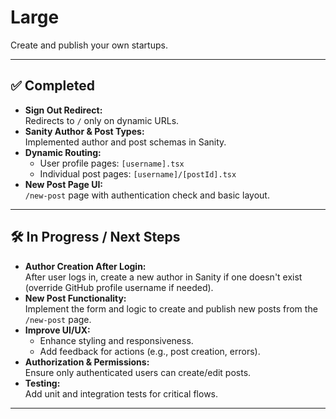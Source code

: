 # Large

Create and publish your own startups.

---

## ✅ Completed

- **Sign Out Redirect:**  
  Redirects to `/` only on dynamic URLs.
- **Sanity Author & Post Types:**  
  Implemented author and post schemas in Sanity.
- **Dynamic Routing:**  
  - User profile pages: `[username].tsx`
  - Individual post pages: `[username]/[postId].tsx`
- **New Post Page UI:**  
  `/new-post` page with authentication check and basic layout.

---

## 🛠️ In Progress / Next Steps

- **Author Creation After Login:**  
  After user logs in, create a new author in Sanity if one doesn't exist (override GitHub profile username if needed).
- **New Post Functionality:**  
  Implement the form and logic to create and publish new posts from the `/new-post` page.
- **Improve UI/UX:**  
  - Enhance styling and responsiveness.
  - Add feedback for actions (e.g., post creation, errors).
- **Authorization & Permissions:**  
  Ensure only authenticated users can create/edit posts.
- **Testing:**  
  Add unit and integration tests for critical flows.

---
